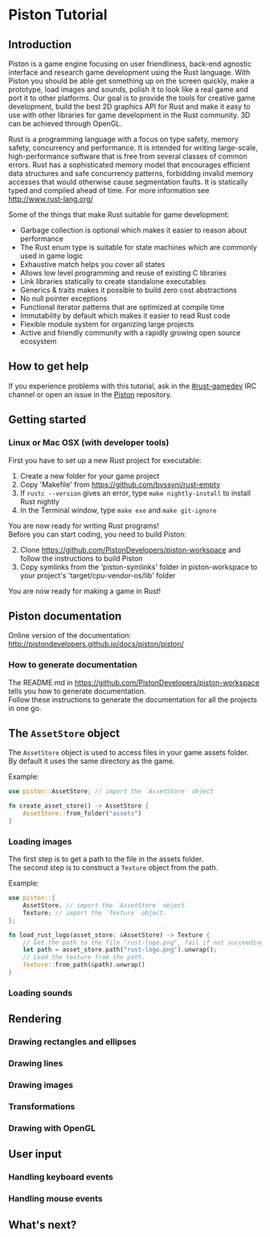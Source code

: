 # Piston Tutorial

## Introduction

Piston is a game engine focusing on user friendliness, back-end agnostic interface and research game development using the Rust language. With Piston you should be able get something up on the screen quickly, make a prototype, load images and sounds, polish it to look like a real game and port it to other platforms. Our goal is to provide the tools for creative game development, build the best 2D graphics API for Rust and make it easy to use with other libraries for game development in the Rust community. 3D can be achieved through OpenGL.

Rust is a programming language with a focus on type safety, memory safety, concurrency and performance. It is intended for writing large-scale, high-performance software that is free from several classes of common errors. Rust has a sophisticated memory model that encourages efficient data structures and safe concurrency patterns, forbidding invalid memory accesses that would otherwise cause segmentation faults. It is statically typed and compiled ahead of time. For more information see http://www.rust-lang.org/

Some of the things that make Rust suitable for game development:

* Garbage collection is optional which makes it easier to reason about performance
* The Rust enum type is suitable for state machines which are commonly used in game logic
* Exhaustive match helps you cover all states
* Allows low level programming and reuse of existing C libraries
* Link libraries statically to create standalone executables
* Generics & traits makes it possible to build zero cost abstractions
* No null pointer exceptions
* Functional iterator patterns that are optimized at compile time
* Immutability by default which makes it easier to read Rust code
* Flexible module system for organizing large projects
* Active and friendly community with a rapidly growing open source ecosystem

## How to get help

If you experience problems with this tutorial, ask in the [#rust-gamedev](http://chat.mibbit.com/?server=irc.mozilla.org&channel=%23rust-gamedev) IRC channel or open an issue in the [Piston](https://github.com/PistonDevelopers/piston/) repository.

## Getting started

### Linux or Mac OSX (with developer tools)

First you have to set up a new Rust project for executable:

1. Create a new folder for your game project
2. Copy 'Makefile' from https://github.com/bvssvni/rust-empty
3. If `rustc --version` gives an error, type `make nightly-install` to install Rust nightly
4. In the Terminal window, type `make exe` and `make git-ignore`

You are now ready for writing Rust programs!  
Before you can start coding, you need to build Piston:  

2. Clone https://github.com/PistonDevelopers/piston-workspace and follow the instructions to build Piston
4. Copy symlinks from the 'piston-symlinks' folder in piston-workspace to your project's 'target/cpu-vendor-os/lib' folder

You are now ready for making a game in Rust!

## Piston documentation

Online version of the documentation: http://pistondevelopers.github.io/docs/piston/piston/

### How to generate documentation

The README.md in https://github.com/PistonDevelopers/piston-workspace tells you how to generate documentation.  
Follow these instructions to generate the documentation for all the projects in one go.  

## The `AssetStore` object

The `AssetStore` object is used to access files in your game assets folder.  
By default it uses the same directory as the game.  

Example:

```Rust
use piston::AssetStore; // import the `AssetStore` object

fn create_asset_store() -> AssetStore {
    AssetStore::from_folder("assets")
}
```

### Loading images

The first step is to get a path to the file in the assets folder.  
The second step is to construct a `Texture` object from the path.

Example:

```Rust
use piston::{
    AssetStore, // import the `AssetStore` object.
    Texture; // import the `Texture` object.
};

fn load_rust_logo(asset_store: &AssetStore) -> Texture {
    // Get the path to the file "rust-logo.png", fail if not succeeding.
    let path = asset_store.path("rust-logo.png").unwrap();
    // Load the texture from the path.
    Texture::from_path(&path).unwrap()
}
```

### Loading sounds

## Rendering

### Drawing rectangles and ellipses

### Drawing lines

### Drawing images

### Transformations

### Drawing with OpenGL

## User input

### Handling keyboard events

### Handling mouse events

## What's next?

